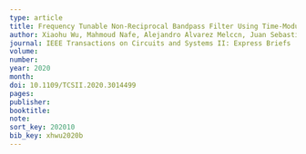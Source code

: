 ```yaml
---
type: article
title: Frequency Tunable Non-Reciprocal Bandpass Filter Using Time-Modulated Microstrip $\lambda_g/2$ Resonators
author: Xiaohu Wu, Mahmoud Nafe, Alejandro Alvarez Melccn, Juan Sebastian Gomez-Diaz, and Xiaoguang Liu
journal: IEEE Transactions on Circuits and Systems II: Express Briefs
volume:
number:
year: 2020
month:
doi: 10.1109/TCSII.2020.3014499
pages:
publisher:
booktitle:
note:
sort_key: 202010
bib_key: xhwu2020b
---
```

